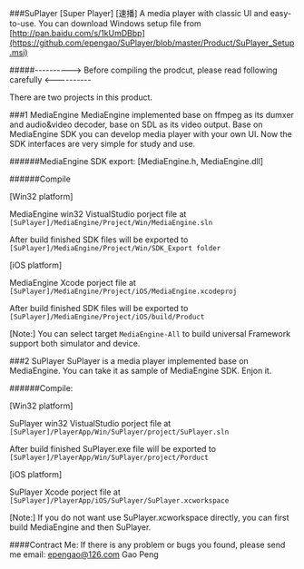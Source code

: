 ###SuPlayer [Super Player] [速播]
    A media player with classic UI and easy-to-use.
You can download Windows setup file from [http://pan.baidu.com/s/1kUmDBbp](https://github.com/epengao/SuPlayer/blob/master/Product/SuPlayer_Setup.msi)

#####----------> Before compiling the prodcut, please read following carefully <----------

There are two projects in this product.

###1 MediaEngine
    MediaEngine implemented base on ffmpeg as its dumxer and audio&video decoder, 
    base on SDL as its video output. Base on MediaEngine SDK you can develop
    media player with your own UI. Now the SDK interfaces are very simple for 
    study and use.

######MediaEngine SDK export: [MediaEngine.h, MediaEngine.dll]

######Compile

[Win32 platform]

MediaEngine win32 VistualStudio porject file at   `[SuPlayer]/MediaEngine/Project/Win/MediaEngine.sln`

After build finished SDK files will be exported to   `[SuPlayer]/MediaEngine/Project/Win/SDK_Export folder`

[iOS platform]

MediaEngine Xcode porject file at  `[SuPlayer]/MediaEngine/Project/iOS/MediaEngine.xcodeproj`

After build finished SDK files will be exported to   `[SuPlayer]/MediaEngine/Project/iOS/build/Product`

[Note:] You can select target `MediaEngine-All` to build universal Framework support both simulator and device.


###2 SuPlayer
    SuPlayer is a media player implemented base on MediaEngine. 
    You can take it as sample of MediaEngine SDK. Enjon it.

######Compile:

[Win32 platform]

SuPlayer win32 VistualStudio porject file at   `[SuPlayer]/PlayerApp/Win/SuPlayer/project/SuPlayer.sln`

After build finished SuPlayer.exe file will be exported to   `[SuPlayer]/PlayerApp/Win/SuPlayer/project/Porduct`

[iOS platform]

SuPlayer Xcode porject file at   `[SuPlayer]/PlayerApp/iOS/SuPlayer/SuPlayer.xcworkspace`

[Note:] If you do not want use SuPlayer.xcworkspace directly, you can first build MediaEngine and then SuPlayer.

####Contract Me:
If there is any problem or bugs you found, please send me email: <epengao@126.com> Gao Peng
